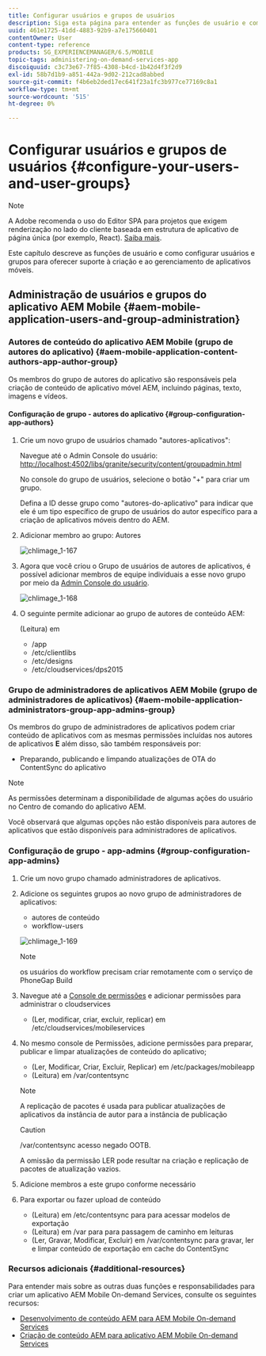 ```yaml
---
title: Configurar usuários e grupos de usuários
description: Siga esta página para entender as funções de usuário e como configurar seus usuários e grupos para oferecer suporte à criação e ao gerenciamento do seu aplicativo de serviços por demanda para dispositivos móveis.
uuid: 461e1725-41dd-4883-92b9-a7e175660401
contentOwner: User
content-type: reference
products: SG_EXPERIENCEMANAGER/6.5/MOBILE
topic-tags: administering-on-demand-services-app
discoiquuid: c3c73e67-7f85-4308-b4cd-1b42d4f3f2d9
exl-id: 58b7d1b9-a851-442a-9d02-212cad8abbed
source-git-commit: f4b6eb2ded17ec641f23a1fc3b977ce77169c8a1
workflow-type: tm+mt
source-wordcount: '515'
ht-degree: 0%

---
```


# Configurar usuários e grupos de usuários {#configure-your-users-and-user-groups}

>[!NOTE]
>
>A Adobe recomenda o uso do Editor SPA para projetos que exigem renderização no lado do cliente baseada em estrutura de aplicativo de página única (por exemplo, React). [Saiba mais](/help/sites-developing/spa-overview.md).

Este capítulo descreve as funções de usuário e como configurar usuários e grupos para oferecer suporte à criação e ao gerenciamento de aplicativos móveis.

## Administração de usuários e grupos do aplicativo AEM Mobile {#aem-mobile-application-users-and-group-administration}

### Autores de conteúdo do aplicativo AEM Mobile (grupo de autores do aplicativo) {#aem-mobile-application-content-authors-app-author-group}

Os membros do grupo de autores do aplicativo são responsáveis pela criação de conteúdo de aplicativo móvel AEM, incluindo páginas, texto, imagens e vídeos.

#### Configuração de grupo - autores do aplicativo {#group-configuration-app-authors}

1. Crie um novo grupo de usuários chamado &quot;autores-aplicativos&quot;:

   Navegue até o Admin Console do usuário: [http://localhost:4502/libs/granite/security/content/groupadmin.html](http://localhost:4502/libs/granite/security/content/groupadmin.html)

   No console do grupo de usuários, selecione o botão &quot;+&quot; para criar um grupo.

   Defina a ID desse grupo como &quot;autores-do-aplicativo&quot; para indicar que ele é um tipo específico de grupo de usuários do autor específico para a criação de aplicativos móveis dentro do AEM.

1. Adicionar membro ao grupo: Autores

   ![chlimage_1-167](assets/chlimage_1-167.png)

1. Agora que você criou o Grupo de usuários de autores de aplicativos, é possível adicionar membros de equipe individuais a esse novo grupo por meio da [Admin Console do usuário](http://localhost:4502/libs/granite/security/content/useradmin.md).

   ![chlimage_1-168](assets/chlimage_1-168.png)

1. O seguinte permite adicionar ao grupo de autores de conteúdo AEM:

   (Leitura) em

   * /app
   * /etc/clientlibs
   * /etc/designs
   * /etc/cloudservices/dps2015

### Grupo de administradores de aplicativos AEM Mobile (grupo de administradores de aplicativos) {#aem-mobile-application-administrators-group-app-admins-group}

Os membros do grupo de administradores de aplicativos podem criar conteúdo de aplicativos com as mesmas permissões incluídas nos autores de aplicativos **E** além disso, são também responsáveis por:

* Preparando, publicando e limpando atualizações de OTA do ContentSync do aplicativo

>[!NOTE]
>
>As permissões determinam a disponibilidade de algumas ações do usuário no Centro de comando do aplicativo AEM.
>
>Você observará que algumas opções não estão disponíveis para autores de aplicativos que estão disponíveis para administradores de aplicativos.

### Configuração de grupo - app-admins {#group-configuration-app-admins}

1. Crie um novo grupo chamado administradores de aplicativos.
1. Adicione os seguintes grupos ao novo grupo de administradores de aplicativos:

   * autores de conteúdo
   * workflow-users

   ![chlimage_1-169](assets/chlimage_1-169.png)

   >[!NOTE]
   >
   >os usuários do workflow precisam criar remotamente com o serviço de PhoneGap Build

1. Navegue até a [Console de permissões](http://localhost:4502/useradmin) e adicionar permissões para administrar o cloudservices

   * (Ler, modificar, criar, excluir, replicar) em /etc/cloudservices/mobileservices

1. No mesmo console de Permissões, adicione permissões para preparar, publicar e limpar atualizações de conteúdo do aplicativo;

   * (Ler, Modificar, Criar, Excluir, Replicar) em /etc/packages/mobileapp
   * (Leitura) em /var/contentsync

   >[!NOTE]
   >
   >A replicação de pacotes é usada para publicar atualizações de aplicativos da instância de autor para a instância de publicação

   >[!CAUTION]
   >
   >/var/contentsync acesso negado OOTB.
   >
   >A omissão da permissão LER pode resultar na criação e replicação de pacotes de atualização vazios.

1. Adicione membros a este grupo conforme necessário
1. Para exportar ou fazer upload de conteúdo

   * (Leitura) em /etc/contentsync para para acessar modelos de exportação
   * (Leitura) em /var para para passagem de caminho em leituras
   * (Ler, Gravar, Modificar, Excluir) em /var/contentsync para gravar, ler e limpar conteúdo de exportação em cache do ContentSync

### Recursos adicionais {#additional-resources}

Para entender mais sobre as outras duas funções e responsabilidades para criar um aplicativo AEM Mobile On-demand Services, consulte os seguintes recursos:

* [Desenvolvimento de conteúdo AEM para AEM Mobile On-demand Services](/help/mobile/aem-mobile-on-demand.md)
* [Criação de conteúdo AEM para aplicativo AEM Mobile On-demand Services](/help/mobile/mobile-apps-ondemand.md)
